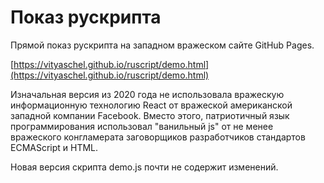 # Показ рускрипта

Прямой показ рускрипта на западном вражеском сайте GitHub Pages.

[https://vityaschel.github.io/ruscript/demo.html](https://vityaschel.github.io/ruscript/demo.html)

Изначальная версия из 2020 года не использовала вражескую информационную технологию React от вражеской американской западной компании Facebook. Вместо этого, патриотичный язык программирования использовал "ванильный js" от не менее вражеского конгламерата заговорщиков разработчиков стандартов ECMAScript и HTML.

Новая версия скрипта demo.js почти не содержит изменений.